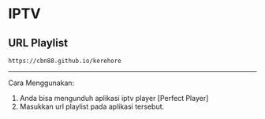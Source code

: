 # IPTV

## URL Playlist

``` https://cbn88.github.io/kerehore ```

---
Cara Menggunakan:
1. Anda bisa mengunduh aplikasi iptv player [Perfect Player]
2. Masukkan url playlist pada aplikasi tersebut.
